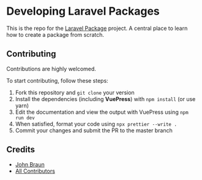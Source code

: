 # Developing Laravel Packages

This is the repo for the [Laravel Package](https://laravelpackage.com) project. A central place to learn how to create a package from scratch.

## Contributing

Contributions are highly welcomed.

To start contributing, follow these steps:

1. Fork this repository and `git clone` your version
1. Install the dependencies (including **VuePress**) with `npm install` (or use yarn)
1. Edit the documentation and view the output with VuePress using `npm run dev`
1. When satisfied, format your code using `npx prettier --write .`
1. Commit your changes and submit the PR to the master branch

## Credits

- [John Braun][link-author]
- [All Contributors][link-contributors]

[link-author]: https://github.com/Jhnbrn90
[link-contributors]: ../../contributors
